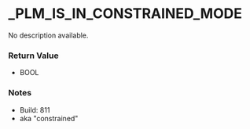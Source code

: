 # _PLM_IS_IN_CONSTRAINED_MODE

No description available.

### Return Value
* BOOL

### Notes
* Build: 811
* aka "constrained"

